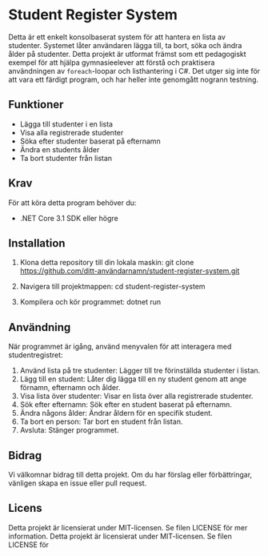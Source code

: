 # Student Register System

Detta är ett enkelt konsolbaserat system för att hantera en lista av studenter. Systemet låter användaren lägga till, ta bort, söka och ändra ålder på studenter. Detta projekt är utformat främst som ett pedagogiskt exempel för att hjälpa gymnasieelever att förstå och praktisera användningen av `foreach`-loopar och listhantering i C#. Det utger sig inte för att vara ett färdigt program, och har heller inte genomgått nogrann testning.

## Funktioner

- Lägga till studenter i en lista
- Visa alla registrerade studenter
- Söka efter studenter baserat på efternamn
- Ändra en students ålder
- Ta bort studenter från listan

## Krav

För att köra detta program behöver du:
- .NET Core 3.1 SDK eller högre

## Installation

1. Klona detta repository till din lokala maskin:
git clone https://github.com/ditt-användarnamn/student-register-system.git

2. Navigera till projektmappen:
cd student-register-system

3. Kompilera och kör programmet:
dotnet run

## Användning

När programmet är igång, använd menyvalen för att interagera med studentregistret:

1. Använd lista på tre studenter: Lägger till tre förinställda studenter i listan.
2. Lägg till en student: Låter dig lägga till en ny student genom att ange förnamn, efternamn och ålder.
3. Visa lista över studenter: Visar en lista över alla registrerade studenter.
4. Sök efter efternamn: Sök efter en student baserat på efternamn.
5. Ändra någons ålder: Ändrar åldern för en specifik student.
6. Ta bort en person: Tar bort en student från listan.
7. Avsluta: Stänger programmet.

## Bidrag

Vi välkomnar bidrag till detta projekt. Om du har förslag eller förbättringar, vänligen skapa en issue eller pull request.

## Licens
Detta projekt är licensierat under MIT-licensen. Se filen LICENSE för mer information.
Detta projekt är licensierat under MIT-licensen. Se filen LICENSE för

